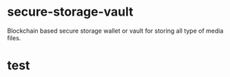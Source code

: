 # secure-storage-vault
Blockchain based secure storage wallet or vault for storing all type of media files.

# test

